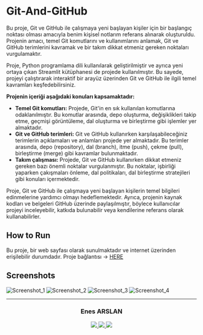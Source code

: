 # Git-And-GitHub
Bu proje, Git ve GitHub ile çalışmaya yeni başlayan kişiler için bir başlangıç noktası olması amacıyla benim kişisel notlarım referans alınarak oluşturuldu. Projenin amacı, temel Git komutlarını ve kullanımlarını 
anlamak, Git ve GitHub terimlerini kavramak ve bir takım dikkat etmeniz gereken noktaları vurgulamaktır.

Proje, Python programlama dili kullanılarak geliştirilmiştir ve ayrıca yeni ortaya çıkan Streamlit kütüphanesi de projede kullanılmıştır. Bu sayede, projeyi çalıştırarak interaktif bir arayüz üzerinden Git ve GitHub 
ile ilgili temel kavramları keşfedebilirsiniz.

**Projenin içeriği aşağıdaki konuları kapsamaktadır:**

- **Temel Git komutları:** Projede, Git'in en sık kullanılan komutlarına odaklanılmıştır. Bu komutlar arasında, depo oluşturma, değişiklikleri takip etme, geçmişi görüntüleme, dal oluşturma ve birleştirme gibi işlemler yer 
almaktadır.
- **Git ve GitHub terimleri:** Git ve GitHub kullanırken karşılaşabileceğiniz terimlerin açıklamaları ve anlamları projede yer almaktadır. Bu terimler arasında, depo (repository), dal (branch), itme (push), çekme (pull), 
birleştirme (merge) gibi kavramlar bulunmaktadır.
- **Takım çalışması:** Projede, Git ve GitHub kullanırken dikkat etmeniz gereken bazı önemli noktalar vurgulanmıştır. Bu noktalar, işbirliği yaparken çakışmaları önleme, dal politikaları, dal birleştirme 
stratejileri gibi konuları içermektedir.

Proje, Git ve GitHub ile çalışmaya yeni başlayan kişilerin temel bilgileri edinmelerine yardımcı olmayı hedeflemektedir. Ayrıca, projenin kaynak kodları ve belgeleri GitHub üzerinde paylaşılmıştır, böylece 
kullanıcılar projeyi inceleyebilir, katkıda bulunabilir veya kendilerine referans olarak kullanabilirler.

## How to Run
Bu proje, bir web sayfası olarak sunulmaktadır ve internet üzerinden erişilebilir durumdadır. Proje bağlantısı -> [HERE](https://git-tutorial.streamlit.app)

## Screenshots 
![Screenshot_1](https://github.com/Arslanex/Git-And-GitHub/assets/44752389/155eab5d-5428-4ced-8050-a6f7ef32cb08)
![Screenshot_2](https://github.com/Arslanex/Git-And-GitHub/assets/44752389/922cf3a0-947e-463c-ac23-04bfd85b52bd)
![Screenshot_3](https://github.com/Arslanex/Git-And-GitHub/assets/44752389/11064641-7fae-4a5e-b149-4b409de5d511)
![Screenshot_4](https://github.com/Arslanex/Git-And-GitHub/assets/44752389/a944cac0-53b2-4137-89b3-a1646c517b5c)

***
<h3 align="center"> Enes ARSLAN </h3>
<p align="center">
<a href="https://www.instagram.com/_enes.arslan_/?next=%2F">
<img src="https://img.shields.io/badge/Instagram-000000?style=for-the-badge&logo=instagram&logoColor=white"/>
<a href="https://www.linkedin.com/in/enes-arslan-/">
<img src="https://img.shields.io/badge/LinkedIn-000000?style=for-the-badge&logo=linkedin&logoColor=white"/>
<a href="https://github.com/Arslanex">
<img src="https://img.shields.io/badge/GitHub-000000?style=for-the-badge&logo=github&logoColor=white"/ >
</p>
